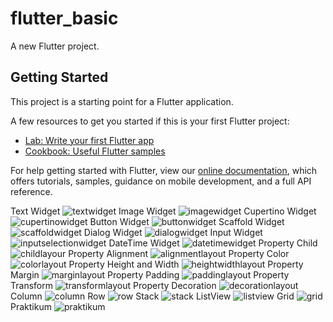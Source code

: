 # flutter_basic

A new Flutter project.

## Getting Started

This project is a starting point for a Flutter application.

A few resources to get you started if this is your first Flutter project:

- [Lab: Write your first Flutter app](https://flutter.dev/docs/get-started/codelab)
- [Cookbook: Useful Flutter samples](https://flutter.dev/docs/cookbook)

For help getting started with Flutter, view our
[online documentation](https://flutter.dev/docs), which offers tutorials,
samples, guidance on mobile development, and a full API reference.

Text Widget
![textwidget](https://user-images.githubusercontent.com/55042970/156184500-236b3025-3a65-4fcd-9d21-bafd9377ec9d.png)
Image Widget
![imagewidget](https://user-images.githubusercontent.com/55042970/156184786-922d3ec2-3039-4995-8619-8fa1040798e5.png)
Cupertino Widget
![cupertinowidget](https://user-images.githubusercontent.com/55042970/156184944-58be6f41-05cc-4cc4-a90d-03d166c591ed.PNG)
Button Widget
![buttonwidget](https://user-images.githubusercontent.com/55042970/156184930-b0a39669-f689-4f8d-852f-212c973af7ed.PNG)
Scaffold Widget
![scaffoldwidget](https://user-images.githubusercontent.com/55042970/156184969-e09d3713-0e44-4d76-83ed-aff86bae48cf.PNG)
Dialog Widget
![dialogwidget](https://user-images.githubusercontent.com/55042970/156184958-bd1fd60f-37ce-4c48-aa0c-a530c44289c5.PNG)
Input Widget
![inputselectionwidget](https://user-images.githubusercontent.com/55042970/156184963-69863a77-3630-422f-8324-05e25e305f73.PNG)
DateTime Widget
![datetimewidget](https://user-images.githubusercontent.com/55042970/156184948-e4bfc98b-c072-4425-bb63-69dc71474257.PNG)
Property Child
![childlayour](https://user-images.githubusercontent.com/55042970/156185298-8dc9fa1d-9e00-4bd7-b933-157c05af98cb.png)
Property Alignment
![alignmentlayout](https://user-images.githubusercontent.com/55042970/156185260-fb9087fe-4a54-461e-b9d4-f9d38ba01538.png)
Property Color
![colorlayout](https://user-images.githubusercontent.com/55042970/156185319-a0345487-a2d0-49bc-bc3f-428eb6986fa7.PNG)
Property Height and Width
![heightwidthlayout](https://user-images.githubusercontent.com/55042970/156185337-8321e43a-fb9f-41c3-9326-8d2ce8d498ef.png)
Property Margin
![marginlayout](https://user-images.githubusercontent.com/55042970/156185348-281df0b8-f361-4885-80e2-b8ca9d6f872a.png)
Property Padding
![paddinglayout](https://user-images.githubusercontent.com/55042970/156185371-935e666a-52e3-45eb-a3ed-3df2a1fa49bd.png)
Property Transform
![transformlayout](https://user-images.githubusercontent.com/55042970/156185497-9f59f360-6f50-45d3-90b6-d1d8008414fc.png)
Property Decoration
![decorationlayout](https://user-images.githubusercontent.com/55042970/156185328-f0ded374-fe61-4e77-8dba-d0c42e7aff78.png)
Column
![column](https://user-images.githubusercontent.com/55042970/156185708-29a55959-8f7a-43d5-8d30-46a12b952d6c.png)
Row
![row](https://user-images.githubusercontent.com/55042970/156185748-38969e14-fc3f-44e4-bb9f-e628c53385a2.png)
Stack
![stack](https://user-images.githubusercontent.com/55042970/156185758-e4ad070e-a9bd-498f-b55e-f23ce7005f63.png)
ListView
![listview](https://user-images.githubusercontent.com/55042970/156185722-e43ee863-2660-4f82-9a06-cfefdd9222b2.png)
Grid
![grid](https://user-images.githubusercontent.com/55042970/156185720-fc16d0cc-4f3e-47f1-b925-6ef0a15a7005.png)
Praktikum 
![praktikum](https://user-images.githubusercontent.com/55042970/156185728-cdab3214-2425-4216-af32-029cbc7f779a.png)
